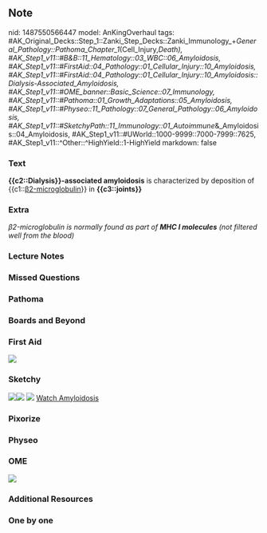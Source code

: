 ## Note
nid: 1487550566447
model: AnKingOverhaul
tags: #AK_Original_Decks::Step_1::Zanki_Step_Decks::Zanki_Immunology_+_General_Pathology::Pathoma_Chapter_1_(Cell_Injury,_Death), #AK_Step1_v11::#B&B::11_Hematology::03_WBC::06_Amyloidosis, #AK_Step1_v11::#FirstAid::04_Pathology::01_Cellular_Injury::10_Amyloidosis, #AK_Step1_v11::#FirstAid::04_Pathology::01_Cellular_Injury::10_Amyloidosis::Dialysis-Associated_Amyloidosis, #AK_Step1_v11::#OME_banner::Basic_Science::07_Immunology, #AK_Step1_v11::#Pathoma::01_Growth_Adaptations::05_Amyloidosis, #AK_Step1_v11::#Physeo::11_Pathology::07_General_Pathology::06_Amyloidosis, #AK_Step1_v11::#SketchyPath::11_Immunology::01_Autoimmune_&_Amyloidosis::04_Amyloidosis, #AK_Step1_v11::#UWorld::1000-9999::7000-7999::7625, #AK_Step1_v11::^Other::^HighYield::1-HighYield
markdown: false

### Text
<div>
  <b>{{c2::Dialysis}}-associated amyloidosis</b> is characterized
  by deposition of {{c1::<u>β2-microglobulin</u>}} in
  <b>{{c3::joints}}</b>
</div>

### Extra
<i>β2-microglobulin is normally found as part of <b>MHC I
molecules</b> (</i><i>not filtered well from the blood)</i>

### Lecture Notes


### Missed Questions


### Pathoma


### Boards and Beyond


### First Aid
<img src="tmpAWP6Si.png">

### Sketchy
<img src=
"Screen%20Shot%202020-01-04%20at%2011.45.14%20AM.JPG"><img src=
"Screen%20Shot%202020-01-04%20at%2011.45.24%20AM.JPG"> <img src=
"immunology-1-4-amyloidosis_1566160514431.jpg"> <a href=
"https://dashboard.sketchy.com/study/medical/courses/medical-pathophysiology/units/medical-pathophysiology-immunology/videos/medical-pathophysiology-immunology-autoimmune-and-amyloidosis-amyloidosis?utm_source=anki&utm_medium=partnership&utm_campaign=february_update&utm_content=medical">
Watch Amyloidosis</a>

### Pixorize


### Physeo


### OME
<div class="ome-widget">
  <a href=
  "https://onlinemeded.org/spa/immunology?ref=anki"><img src=
  "_OME_AnkiFlashcards_Topic_2.png"></a>
</div>

### Additional Resources


### One by one


